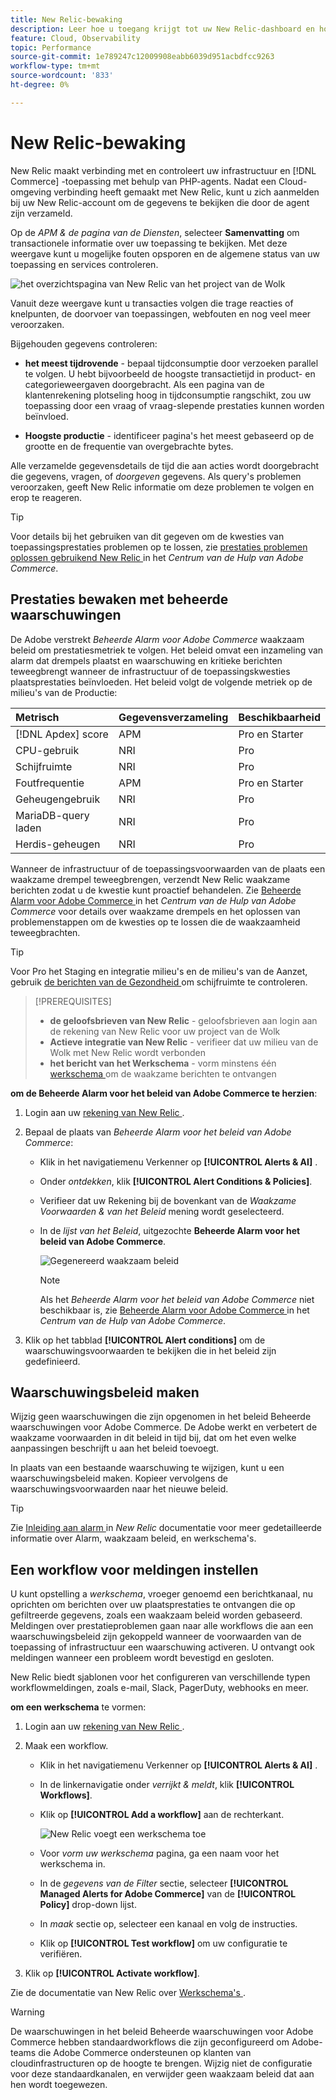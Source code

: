 ```yaml
---
title: New Relic-bewaking
description: Leer hoe u toegang krijgt tot uw New Relic-dashboard en hoe u gegevens van uw Adobe Commerce analyseert over het infrastructuurproject in de cloud.
feature: Cloud, Observability
topic: Performance
source-git-commit: 1e789247c12009908eabb6039d951acbdfcc9263
workflow-type: tm+mt
source-wordcount: '833'
ht-degree: 0%

---
```


# New Relic-bewaking

New Relic maakt verbinding met en controleert uw infrastructuur en [!DNL Commerce] -toepassing met behulp van PHP-agents. Nadat een Cloud-omgeving verbinding heeft gemaakt met New Relic, kunt u zich aanmelden bij uw New Relic-account om de gegevens te bekijken die door de agent zijn verzameld.

Op de _APM &amp; de pagina van de Diensten_, selecteer **Samenvatting** om transactionele informatie over uw toepassing te bekijken. Met deze weergave kunt u mogelijke fouten opsporen en de algemene status van uw toepassing en services controleren.

![ het overzichtspagina van New Relic van het project van de Wolk ](../../assets/new-relic/dashboard.png)

Vanuit deze weergave kunt u transacties volgen die trage reacties of knelpunten, de doorvoer van toepassingen, webfouten en nog veel meer veroorzaken.

Bijgehouden gegevens controleren:

- **het meest tijdrovende** - bepaal tijdconsumptie door verzoeken parallel te volgen. U hebt bijvoorbeeld de hoogste transactietijd in product- en categorieweergaven doorgebracht. Als een pagina van de klantenrekening plotseling hoog in tijdconsumptie rangschikt, zou uw toepassing door een vraag of vraag-slepende prestaties kunnen worden beïnvloed.

- **Hoogste productie** - identificeer pagina&#39;s het meest gebaseerd op de grootte en de frequentie van overgebrachte bytes.

Alle verzamelde gegevensdetails de tijd die aan acties wordt doorgebracht die gegevens, vragen, of _doorgeven_ gegevens. Als query&#39;s problemen veroorzaken, geeft New Relic informatie om deze problemen te volgen en erop te reageren.

>[!TIP]
>
>Voor details bij het gebruiken van dit gegeven om de kwesties van toepassingsprestaties problemen op te lossen, zie [ prestaties problemen oplossen gebruikend New Relic ](https://experienceleague.adobe.com/docs/commerce-knowledge-base/kb/troubleshooting/miscellaneous/troubleshoot-performance-using-new-relic-on-magento-commerce.html) in het _Centrum van de Hulp van Adobe Commerce_.

## Prestaties bewaken met beheerde waarschuwingen

De Adobe verstrekt _Beheerde Alarm voor Adobe Commerce_ waakzaam beleid om prestatiesmetriek te volgen. Het beleid omvat een inzameling van alarm dat drempels plaatst en waarschuwing en kritieke berichten teweegbrengt wanneer de infrastructuur of de toepassingskwesties plaatsprestaties beïnvloeden. Het beleid volgt de volgende metriek op de milieu&#39;s van de Productie:

| Metrisch | Gegevensverzameling | Beschikbaarheid |
|:-------------------|:----------------|:----------------|
| [!DNL Apdex] score | APM | Pro en Starter |
| CPU-gebruik | NRI | Pro |
| Schijfruimte | NRI | Pro |
| Foutfrequentie | APM | Pro en Starter |
| Geheugengebruik | NRI | Pro |
| MariaDB-query laden | NRI | Pro |
| Herdis-geheugen | NRI | Pro |

Wanneer de infrastructuur of de toepassingsvoorwaarden van de plaats een waakzame drempel teweegbrengen, verzendt New Relic waakzame berichten zodat u de kwestie kunt proactief behandelen. Zie [ Beheerde Alarm voor Adobe Commerce ](https://experienceleague.adobe.com/docs/commerce-knowledge-base/kb/support-tools/managed-alerts/managed-alerts-for-magento-commerce.html) in het _Centrum van de Hulp van Adobe Commerce_ voor details over waakzame drempels en het oplossen van problemenstappen om de kwesties op te lossen die de waakzaamheid teweegbrachten.

>[!TIP]
>
>Voor Pro het Staging en integratie milieu&#39;s en de milieu&#39;s van de Aanzet, gebruik [ de berichten van de Gezondheid ](../integrations/health-notifications.md) om schijfruimte te controleren.

>[!PREREQUISITES]
>
>- **de geloofsbrieven van New Relic** - geloofsbrieven aan login aan de rekening van New Relic voor uw project van de Wolk
>- **Actieve integratie van New Relic** - verifieer dat uw milieu van de Wolk met New Relic wordt verbonden
>- **het bericht van het Werkschema** - vorm minstens één [ werkschema ](#set-up-a-workflow-for-notifications) om de waakzame berichten te ontvangen

**om de Beheerde Alarm voor het beleid van Adobe Commerce te herzien**:

1. Login aan uw [ rekening van New Relic ](https://login.newrelic.com/login).

1. Bepaal de plaats van _Beheerde Alarm voor het beleid van Adobe Commerce_:

   - Klik in het navigatiemenu Verkenner op **[!UICONTROL Alerts & AI]** .

   - Onder _ontdekken_, klik **[!UICONTROL Alert Conditions & Policies]**.

   - Verifieer dat uw Rekening bij de bovenkant van de _Waakzame Voorwaarden &amp; van het Beleid_ mening wordt geselecteerd.

   - In de _lijst van het Beleid_, uitgezochte **Beheerde Alarm voor het beleid van Adobe Commerce**.

     ![ Gegenereerd waakzaam beleid ](../../assets/new-relic/managed-alerts-policy.png)

     >[!NOTE]
     >
     >Als het _Beheerde Alarm voor het beleid van Adobe Commerce_ niet beschikbaar is, zie [ Beheerde Alarm voor Adobe Commerce ](https://experienceleague.adobe.com/docs/commerce-knowledge-base/kb/support-tools/managed-alerts/managed-alerts-for-magento-commerce.html) in het _Centrum van de Hulp van Adobe Commerce_.

1. Klik op het tabblad **[!UICONTROL Alert conditions]** om de waarschuwingsvoorwaarden te bekijken die in het beleid zijn gedefinieerd.

## Waarschuwingsbeleid maken

Wijzig geen waarschuwingen die zijn opgenomen in het beleid Beheerde waarschuwingen voor Adobe Commerce. De Adobe werkt en verbetert de waakzame voorwaarden in dit beleid in tijd bij, dat om het even welke aanpassingen beschrijft u aan het beleid toevoegt.

In plaats van een bestaande waarschuwing te wijzigen, kunt u een waarschuwingsbeleid maken. Kopieer vervolgens de waarschuwingsvoorwaarden naar het nieuwe beleid.

>[!TIP]
>
>Zie [ Inleiding aan alarm ](https://docs.newrelic.com/docs/alerts/overview/) in _New Relic_ documentatie voor meer gedetailleerde informatie over Alarm, waakzaam beleid, en werkschema&#39;s.

## Een workflow voor meldingen instellen

U kunt opstelling a _werkschema_, vroeger genoemd een berichtkanaal, nu oprichten om berichten over uw plaatsprestaties te ontvangen die op gefiltreerde gegevens, zoals een waakzaam beleid worden gebaseerd. Meldingen over prestatieproblemen gaan naar alle workflows die aan een waarschuwingsbeleid zijn gekoppeld wanneer de voorwaarden van de toepassing of infrastructuur een waarschuwing activeren. U ontvangt ook meldingen wanneer een probleem wordt bevestigd en gesloten.

New Relic biedt sjablonen voor het configureren van verschillende typen workflowmeldingen, zoals e-mail, Slack, PagerDuty, webhooks en meer.

**om een werkschema** te vormen:

1. Login aan uw [ rekening van New Relic ](https://login.newrelic.com/login).

1. Maak een workflow.

   - Klik in het navigatiemenu Verkenner op **[!UICONTROL Alerts & AI]** .

   - In de linkernavigatie onder _verrijkt &amp; meldt_, klik **[!UICONTROL Workflows]**.

   - Klik op **[!UICONTROL Add a workflow]** aan de rechterkant.

     ![ New Relic voegt een werkschema ](../../assets/new-relic/add-a-workflow.png) toe

   - Voor _vorm uw werkschema_ pagina, ga een naam voor het werkschema in.

   - In de _gegevens van de Filter_ sectie, selecteer **[!UICONTROL Managed Alerts for Adobe Commerce]** van de **[!UICONTROL Policy]** drop-down lijst.

   - In _maak_ sectie op, selecteer een kanaal en volg de instructies.

   - Klik op **[!UICONTROL Test workflow]** om uw configuratie te verifiëren.

1. Klik op **[!UICONTROL Activate workflow]**.

Zie de documentatie van New Relic over [ Werkschema&#39;s ](https://docs.newrelic.com/docs/alerts-applied-intelligence/applied-intelligence/incident-workflows/incident-workflows/).

>[!WARNING]
>
>De waarschuwingen in het beleid Beheerde waarschuwingen voor Adobe Commerce hebben standaardworkflows die zijn geconfigureerd om Adobe-teams die Adobe Commerce ondersteunen op klanten van cloudinfrastructuren op de hoogte te brengen. Wijzig niet de configuratie voor deze standaardkanalen, en verwijder geen waakzaam beleid dat aan hen wordt toegewezen.
